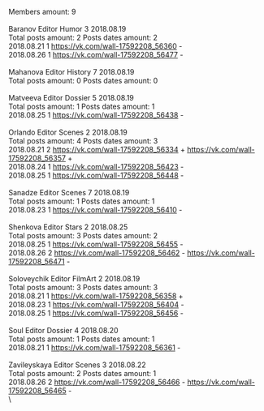 Members amount: 9\
\
Baranov	Editor Humor 3 2018.08.19\
Total posts amount: 2	Posts dates amount: 2\
2018.08.21 1 https://vk.com/wall-17592208_56360 -	\
2018.08.26 1 https://vk.com/wall-17592208_56477 -	\
\
Mahanova	Editor History 7 2018.08.19\
Total posts amount: 0	Posts dates amount: 0\
\
Matveeva	Editor Dossier 5 2018.08.19\
Total posts amount: 1	Posts dates amount: 1\
2018.08.25 1 https://vk.com/wall-17592208_56438 -	\
\
Orlando	Editor Scenes 2 2018.08.19\
Total posts amount: 4	Posts dates amount: 3\
2018.08.21 2 https://vk.com/wall-17592208_56334 +	https://vk.com/wall-17592208_56357 +	\
2018.08.24 1 https://vk.com/wall-17592208_56423 -	\
2018.08.25 1 https://vk.com/wall-17592208_56448 -	\
\
Sanadze	Editor Scenes 7 2018.08.19\
Total posts amount: 1	Posts dates amount: 1\
2018.08.23 1 https://vk.com/wall-17592208_56410 -	\
\
Shenkova	Editor Stars 2 2018.08.25\
Total posts amount: 3	Posts dates amount: 2\
2018.08.25 1 https://vk.com/wall-17592208_56455 -	\
2018.08.26 2 https://vk.com/wall-17592208_56462 -	https://vk.com/wall-17592208_56471 -	\
\
Soloveychik	Editor FilmArt 2 2018.08.19\
Total posts amount: 3	Posts dates amount: 3\
2018.08.21 1 https://vk.com/wall-17592208_56358 +	\
2018.08.23 1 https://vk.com/wall-17592208_56404 -	\
2018.08.25 1 https://vk.com/wall-17592208_56456 -	\
\
Soul	Editor Dossier 4 2018.08.20\
Total posts amount: 1	Posts dates amount: 1\
2018.08.21 1 https://vk.com/wall-17592208_56361 -	\
\
Zavileyskaya	Editor Scenes 3 2018.08.22\
Total posts amount: 2	Posts dates amount: 1\
2018.08.26 2 https://vk.com/wall-17592208_56466 -	https://vk.com/wall-17592208_56465 -	\
\
